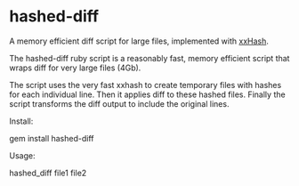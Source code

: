 # hashed-diff
A memory efficient diff script for large files, implemented with [xxHash](https://github.com/Cyan4973/xxHash).

The hashed-diff ruby script is a reasonably fast, memory efficient script that wraps diff for very large files (4Gb).

The script uses the very fast xxhash to create temporary files with hashes for each individual line.
Then it applies diff to these hashed files.
Finally the script transforms the diff output to include the original lines.

Install:

gem install hashed-diff

Usage:

hashed_diff file1 file2
